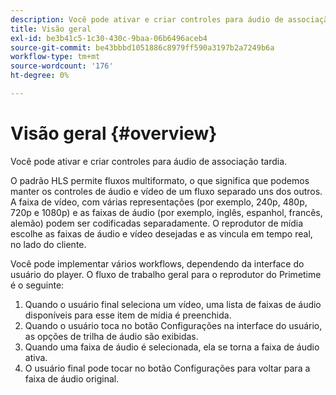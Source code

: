 ```yaml
---
description: Você pode ativar e criar controles para áudio de associação tardia.
title: Visão geral
exl-id: be3b41c5-1c30-430c-9baa-06b6496aceb4
source-git-commit: be43bbbd1051886c8979ff590a3197b2a7249b6a
workflow-type: tm+mt
source-wordcount: '176'
ht-degree: 0%

---
```


# Visão geral {#overview}

Você pode ativar e criar controles para áudio de associação tardia.

O padrão HLS permite fluxos multiformato, o que significa que podemos manter os controles de áudio e vídeo de um fluxo separado uns dos outros. A faixa de vídeo, com várias representações (por exemplo, 240p, 480p, 720p e 1080p) e as faixas de áudio (por exemplo, inglês, espanhol, francês, alemão) podem ser codificadas separadamente. O reprodutor de mídia escolhe as faixas de áudio e vídeo desejadas e as vincula em tempo real, no lado do cliente.

Você pode implementar vários workflows, dependendo da interface do usuário do player. O fluxo de trabalho geral para o reprodutor do Primetime é o seguinte:

1. Quando o usuário final seleciona um vídeo, uma lista de faixas de áudio disponíveis para esse item de mídia é preenchida.
1. Quando o usuário toca no botão Configurações na interface do usuário, as opções de trilha de áudio são exibidas.
1. Quando uma faixa de áudio é selecionada, ela se torna a faixa de áudio ativa.
1. O usuário final pode tocar no botão Configurações para voltar para a faixa de áudio original.
